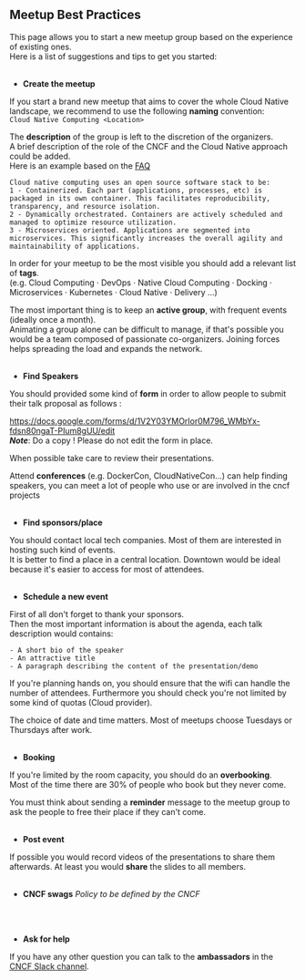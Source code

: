 ## Meetup Best Practices

This page allows you to start a new meetup group based on the experience of existing ones. <br>
Here is a list of suggestions and tips to get you started:
<br>
<br>
* **Create the meetup**

If you start a brand new meetup that aims to cover the whole Cloud Native landscape, we recommend to use the following **naming** convention: <br>
`Cloud Native Computing <Location>`

The **description** of the group is left to the discretion of the organizers. <br>
A brief description of the role of the CNCF and the Cloud Native approach could be added. <br>
Here is an example based on the [FAQ](https://www.cncf.io/about/faq/)

```
Cloud native computing uses an open source software stack to be:
1 - Containerized. Each part (applications, processes, etc) is packaged in its own container. This facilitates reproducibility, transparency, and resource isolation.
2 - Dynamically orchestrated. Containers are actively scheduled and managed to optimize resource utilization.
3 - Microservices oriented. Applications are segmented into microservices. This significantly increases the overall agility and maintainability of applications.
```

In order for your meetup to be the most visible you should add a relevant list of **tags**. <br>
(e.g. Cloud Computing · DevOps · Native Cloud Computing · Docking · Microservices · Kubernetes · Cloud Native · Delivery ...)

The most important thing is to keep an **active group**, with frequent events (ideally once a month). <br>
Animating a group alone can be difficult to manage, if that's possible you would be a team composed of passionate co-organizers.
Joining forces helps spreading the load and expands the network.
<br>
<br>
* **Find Speakers**

You should provided some kind of **form** in order to allow people to submit their talk proposal as follows :

https://docs.google.com/forms/d/1V2Y03YMOrIor0M796_WMbYx-fdsn80ngaT-PIum8gUU/edit <br>
_**Note**_: Do a copy ! Please do not edit the form in place.

When possible take care to review their presentations.

Attend **conferences** (e.g. DockerCon, CloudNativeCon...) can help finding speakers, you can meet a lot of people who use or are involved in the cncf projects
<br>
<br>
* **Find sponsors/place**

You should contact local tech companies. Most of them are interested in hosting such kind of events. <br>
It is better to find a place in a central location. Downtown would be ideal because it's easier to access for most of attendees.
<br>
<br>
* **Schedule a new event**

First of all don't forget to thank your sponsors. <br>
Then the most important information is about the agenda, each talk description would contains:

    - A short bio of the speaker
    - An attractive title
    - A paragraph describing the content of the presentation/demo

If you're planning hands on, you should ensure that the wifi can handle the number of attendees.
Furthermore you should check you're not limited by some kind of quotas (Cloud provider).

The choice of date and time matters. Most of meetups choose Tuesdays or Thursdays after work.
<br>
<br>
* **Booking**

If you're limited by the room capacity, you should do an **overbooking**. <br>
Most of the time there are 30% of people who book but they never come.

You must think about sending a **reminder** message to the meetup group to ask the people to free their place if they can't come.
<br>
<br>
* **Post event**

If possible you would record videos of the presentations to share them afterwards.
At least you would **share** the slides to all members.
<br>
<br>
* **CNCF swags**
_Policy to be defined by the CNCF_
<br>
<br>

* **Ask for help**


If you have any other question you can talk to the **ambassadors** in the [CNCF Slack channel](https://cloud-native.slack.com/).
